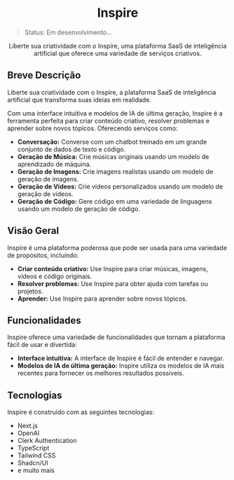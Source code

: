 <h1 align="center">Inspire</h1>

> Status: Em desenvolvimento...

<!-- <p align="center">
  <img src="sua-imagem-preview.png" alt="Inspire Preview" style="border-radius: 4px">
</p> -->

<p align="center">Liberte sua criatividade com o Inspire, uma plataforma SaaS de inteligência artificial que oferece uma variedade de serviços criativos.</p>

## Breve Descrição

Liberte sua criatividade com o Inspire, a plataforma SaaS de inteligência artificial que transforma suas ideias em realidade.

Com uma interface intuitiva e modelos de IA de última geração, Inspire é a ferramenta perfeita para criar conteúdo criativo, resolver problemas e aprender sobre novos tópicos. Oferecendo serviços como:

* **Conversação:** Converse com um chatbot treinado em um grande conjunto de dados de texto e código.
* **Geração de Música:** Crie músicas originais usando um modelo de aprendizado de máquina.
* **Geração de Imagens:** Crie imagens realistas usando um modelo de geração de imagens.
* **Geração de Vídeos:** Crie vídeos personalizados usando um modelo de geração de vídeos.
* **Geração de Código:** Gere código em uma variedade de linguagens usando um modelo de geração de código.

## Visão Geral

Inspire é uma plataforma poderosa que pode ser usada para uma variedade de propósitos, incluindo:

* **Criar conteúdo criativo:** Use Inspire para criar músicas, imagens, vídeos e código originais.
* **Resolver problemas:** Use Inspire para obter ajuda com tarefas ou projetos.
* **Aprender:** Use Inspire para aprender sobre novos tópicos.

## Funcionalidades

Inspire oferece uma variedade de funcionalidades que tornam a plataforma fácil de usar e divertida:

* **Interface intuitiva:** A interface de Inspire é fácil de entender e navegar.
* **Modelos de IA de última geração:** Inspire utiliza os modelos de IA mais recentes para fornecer os melhores resultados possíveis.

## Tecnologias

Inspire é construído com as seguintes tecnologias:

- Next.js
- OpenAI
- Clerk Authentication
- TypeScript
- Tailwind CSS
- Shadcn/UI
- e muito mais